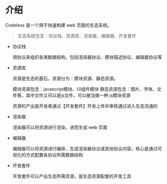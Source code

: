 # 介绍

Codeless 是一个用于快速构建 web 页面的生态系统。

> 生态系统包含：协议栈、资源库、渲染器、编辑器、开发套件

- 协议栈

  用协议来组织各类数据结构，包括渲染器协议、模块描述协议、编辑器协议等

- 资源库

  资源是生态的基石，资源分为：模块资源、静态资源。
  
  模块资源包含：javascript模块、UI组件模块
  静态资源包含：图片、字体、文件等，其中文件又可以是js文件，可以被当做一种 js模块资源

  资源的产出是开发者通过【开发套件】开发上传并审核通过进入生态流通的

- 渲染器

  渲染器可以将资源进行渲染，进而生成 web 页面

- 编辑器

  编辑器可以将资源进行编排，生成渲染器协议或其他协议内容，核心是通过可视化的方式配置各协议所需数据结构

- 开发套件

  开发套件可以产出生态所需资源，是生态资源配套的开发工具
